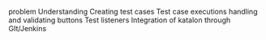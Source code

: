 problem Understanding
Creating test cases
Test case executions
handling and validating buttons
Test listeners
Integration of katalon through GIt/Jenkins

